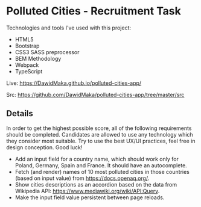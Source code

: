# Polluted Cities - Recruitment Task

Technologies and tools I've used with this project:

  - HTML5
  - Bootstrap
  - CSS3 SASS preprocessor
  - BEM Methodology
  - Webpack
  - TypeScript

  Live: https://DawidMaka.github.io/polluted-cities-app/

  Src: https://github.com/DawidMaka/polluted-cities-app/tree/master/src

## Details

In order to get the highest possible score, all of the following requirements should be completed. Candidates are allowed to use any technology which they consider most suitable. Try to use the best UX/UI practices, feel free in design conception. Good luck!

  - Add an input field for a country name, which should work only for Poland, Germany, Spain and France. It should have an autocomplete.
  - Fetch (and render) names of 10 most polluted cities in those countries (based on input value) from https://docs.openaq.org/.
  - Show cities descriptions as an accordion based on the data from Wikipedia API: https://www.mediawiki.org/wiki/API:Query.
  - Make the input field value persistent between page reloads.
